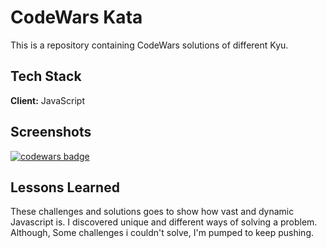 # CodeWars Kata

This is a repository containing CodeWars solutions of different Kyu.

## Tech Stack

**Client:** JavaScript

## Screenshots

<a href="https://www.codewars.com/users/Nkechi1" target="_blank" rel="noreferrer"><img src="https://www.codewars.com/users/Nkechi1/badges/large" alt="codewars badge"></a>

## Lessons Learned

These challenges and solutions goes to show how vast and dynamic Javascript is. I discovered unique and different ways of solving a problem. Although, Some challenges i couldn't solve, I'm pumped to keep pushing.
